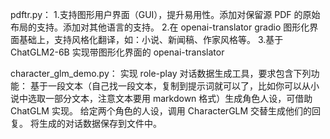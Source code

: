 pdftr.py：
1.支持图形用户界面（GUI），提升易用性。添加对保留源 PDF 的原始布局的支持。添加对其他语言的支持。
2.在 openai-translator gradio 图形化界面基础上，支持风格化翻译，如：小说、新闻稿、作家风格等。
3.基于 ChatGLM2-6B 实现带图形化界面的 openai-translator

character_glm_demo.py：
实现 role-play 对话数据生成工具，要求包含下列功能：
基于一段文本（自己找一段文本，复制到提示词就可以了，比如你可以从小说中选取一部分文本，注意文本要用 markdown 格式）生成角色人设，可借助 ChatGLM 实现。
给定两个角色的人设，调用 CharacterGLM 交替生成他们的回复。
将生成的对话数据保存到文件中。
